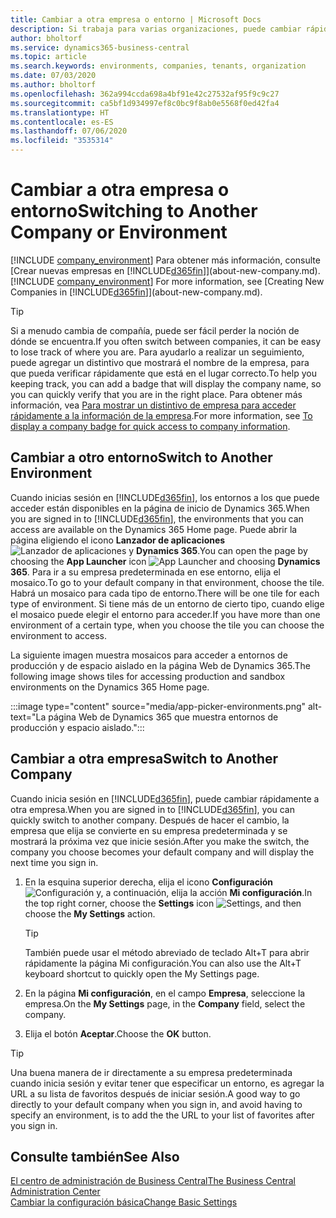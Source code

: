 ```yaml
---
title: Cambiar a otra empresa o entorno | Microsoft Docs
description: Si trabaja para varias organizaciones, puede cambiar rápidamente entre entornos y empresas.
author: bholtorf
ms.service: dynamics365-business-central
ms.topic: article
ms.search.keywords: environments, companies, tenants, organization
ms.date: 07/03/2020
ms.author: bholtorf
ms.openlocfilehash: 362a994ccda698a4bf91e42c27532af95f9c9c27
ms.sourcegitcommit: ca5bf1d934997ef8c0bc9f8ab0e5568f0ed42fa4
ms.translationtype: HT
ms.contentlocale: es-ES
ms.lasthandoff: 07/06/2020
ms.locfileid: "3535314"
---
```

# <a name="switching-to-another-company-or-environment"></a><span data-ttu-id="408d8-103">Cambiar a otra empresa o entorno</span><span class="sxs-lookup"><span data-stu-id="408d8-103">Switching to Another Company or Environment</span></span>

<span data-ttu-id="408d8-104">[!INCLUDE [company_environment](includes/company_environment.md)] Para obtener más información, consulte [Crear nuevas empresas en [!INCLUDE[d365fin](includes/d365fin_md.md)]](about-new-company.md).</span><span class="sxs-lookup"><span data-stu-id="408d8-104">[!INCLUDE [company_environment](includes/company_environment.md)] For more information, see [Creating New Companies in [!INCLUDE[d365fin](includes/d365fin_md.md)]](about-new-company.md).</span></span>  

> [!TIP]
> <span data-ttu-id="408d8-105">Si a menudo cambia de compañía, puede ser fácil perder la noción de dónde se encuentra.</span><span class="sxs-lookup"><span data-stu-id="408d8-105">If you often switch between companies, it can be easy to lose track of where you are.</span></span> <span data-ttu-id="408d8-106">Para ayudarlo a realizar un seguimiento, puede agregar un distintivo que mostrará el nombre de la empresa, para que pueda verificar rápidamente que está en el lugar correcto.</span><span class="sxs-lookup"><span data-stu-id="408d8-106">To help you keeping track, you can add a badge that will display the company name, so you can quickly verify that you are in the right place.</span></span> <span data-ttu-id="408d8-107">Para obtener más información, vea [Para mostrar un distintivo de empresa para acceder rápidamente a la información de la empresa](ui-change-basic-settings.md#to-display-a-company-badge-for-quick-access-to-company-information).</span><span class="sxs-lookup"><span data-stu-id="408d8-107">For more information, see [To display a company badge for quick access to company information](ui-change-basic-settings.md#to-display-a-company-badge-for-quick-access-to-company-information).</span></span>

## <a name="switch-to-another-environment"></a><span data-ttu-id="408d8-108">Cambiar a otro entorno</span><span class="sxs-lookup"><span data-stu-id="408d8-108">Switch to Another Environment</span></span>

<span data-ttu-id="408d8-109">Cuando inicias sesión en [!INCLUDE[d365fin](includes/d365fin_md.md)], los entornos a los que puede acceder están disponibles en la página de inicio de Dynamics 365.</span><span class="sxs-lookup"><span data-stu-id="408d8-109">When you are signed in to [!INCLUDE[d365fin](includes/d365fin_md.md)], the environments that you can access are available on the Dynamics 365 Home page.</span></span> <span data-ttu-id="408d8-110">Puede abrir la página eligiendo el icono **Lanzador de aplicaciones** ![Lanzador de aplicaciones](media/app-launcher-icon.png "El lanzador de aplicaciones proporciona acceso a más funciones") y **Dynamics 365**.</span><span class="sxs-lookup"><span data-stu-id="408d8-110">You can open the page by choosing the **App Launcher** icon ![App Launcher](media/app-launcher-icon.png "The App Launcher provides access to more features") and choosing **Dynamics 365**.</span></span> <span data-ttu-id="408d8-111">Para ir a su empresa predeterminada en ese entorno, elija el mosaico.</span><span class="sxs-lookup"><span data-stu-id="408d8-111">To go to your default company in that environment, choose the tile.</span></span> <span data-ttu-id="408d8-112">Habrá un mosaico para cada tipo de entorno.</span><span class="sxs-lookup"><span data-stu-id="408d8-112">There will be one tile for each type of environment.</span></span> <span data-ttu-id="408d8-113">Si tiene más de un entorno de cierto tipo, cuando elige el mosaico puede elegir el entorno para acceder.</span><span class="sxs-lookup"><span data-stu-id="408d8-113">If you have more than one environment of a certain type, when you choose the tile you can choose the environment to access.</span></span>

<span data-ttu-id="408d8-114">La siguiente imagen muestra mosaicos para acceder a entornos de producción y de espacio aislado en la página Web de Dynamics 365.</span><span class="sxs-lookup"><span data-stu-id="408d8-114">The following image shows tiles for accessing production and sandbox environments on the Dynamics 365 Home page.</span></span>

:::image type="content" source="media/app-picker-environments.png" alt-text="La página Web de Dynamics 365 que muestra entornos de producción y espacio aislado.":::

## <a name="switch-to-another-company"></a><span data-ttu-id="408d8-116">Cambiar a otra empresa</span><span class="sxs-lookup"><span data-stu-id="408d8-116">Switch to Another Company</span></span>

<span data-ttu-id="408d8-117">Cuando inicia sesión en [!INCLUDE[d365fin](includes/d365fin_md.md)], puede cambiar rápidamente a otra empresa.</span><span class="sxs-lookup"><span data-stu-id="408d8-117">When you are signed in to [!INCLUDE[d365fin](includes/d365fin_md.md)], you can quickly switch to another company.</span></span> <span data-ttu-id="408d8-118">Después de hacer el cambio, la empresa que elija se convierte en su empresa predeterminada y se mostrará la próxima vez que inicie sesión.</span><span class="sxs-lookup"><span data-stu-id="408d8-118">After you make the switch, the company you choose becomes your default company and will display the next time you sign in.</span></span>

1. <span data-ttu-id="408d8-119">En la esquina superior derecha, elija el icono **Configuración** ![Configuración](media/ui-experience/settings_icon_small.png "Icono de configuración para el área de trabajo") y, a continuación, elija la acción **Mi configuración**.</span><span class="sxs-lookup"><span data-stu-id="408d8-119">In the top right corner, choose the **Settings** icon ![Settings](media/ui-experience/settings_icon_small.png "Settings icon for role center"), and then choose the **My Settings** action.</span></span>

    > [!TIP]
    > <span data-ttu-id="408d8-120">También puede usar el método abreviado de teclado Alt+T para abrir rápidamente la página Mi configuración.</span><span class="sxs-lookup"><span data-stu-id="408d8-120">You can also use the Alt+T keyboard shortcut to quickly open the My Settings page.</span></span>

2. <span data-ttu-id="408d8-121">En la página **Mi configuración**, en el campo **Empresa**, seleccione la empresa.</span><span class="sxs-lookup"><span data-stu-id="408d8-121">On the **My Settings** page, in the **Company** field, select the company.</span></span>  
3. <span data-ttu-id="408d8-122">Elija el botón **Aceptar**.</span><span class="sxs-lookup"><span data-stu-id="408d8-122">Choose the **OK** button.</span></span>

> [!TIP]
> <span data-ttu-id="408d8-123">Una buena manera de ir directamente a su empresa predeterminada cuando inicia sesión y evitar tener que especificar un entorno, es agregar la URL a su lista de favoritos después de iniciar sesión.</span><span class="sxs-lookup"><span data-stu-id="408d8-123">A good way to go directly to your default company when you sign in, and avoid having to specify an environment, is to add the the URL to your list of favorites after you sign in.</span></span>

## <a name="see-also"></a><span data-ttu-id="408d8-124">Consulte también</span><span class="sxs-lookup"><span data-stu-id="408d8-124">See Also</span></span>

[<span data-ttu-id="408d8-125">El centro de administración de Business Central</span><span class="sxs-lookup"><span data-stu-id="408d8-125">The Business Central Administration Center</span></span>](/dynamics365/business-central/dev-itpro/administration/tenant-admin-center)  
[<span data-ttu-id="408d8-126">Cambiar la configuración básica</span><span class="sxs-lookup"><span data-stu-id="408d8-126">Change Basic Settings</span></span>](ui-change-basic-settings.md)  
